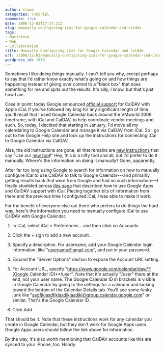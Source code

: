 ```yaml
---
author: slowe
categories: Tutorial
comments: true
date: 2008-12-02T17:57:21Z
slug: manually-configuring-ical-for-google-calendar-and-caldav
tags:
- Macintosh
- Web
- Collaboration
title: Manually Configuring iCal for Google Calendar and CalDAV
url: /2008/12/02/manually-configuring-ical-for-google-calendar-and-caldav/
wordpress_id: 1078
---
```


Sometimes I like doing things manually. I can't tell you why, except perhaps to say that I'd rather know exactly what's going on and how things are happening instead of giving over control to a "black box" that does something for me and spits out the results. It's silly, I know, but that's just how I am.

Case in point: today Google announced [official support](http://googlemac.blogspot.com/2008/12/google-calendar-now-supports-apple-ical.html) for CalDAV with Apple iCal. If you've followed my blog for any significant length of time you'll recall that I used Google Calendar back around the VMworld 2008 timeframe, with iCal and CalDAV, to help coordinate vendor meetings and such. So, today, I decided that starting in January, I'd move all my calendaring to Google Calendar and manage it via CalDAV from iCal. So I go out to the Google Help site and look up the instructions for connecting iCal to Google Calendar via CalDAV.

Alas, the old instructions are gone; all that remains are [new instructions](http://www.google.com/support/calendar/bin/answer.py?answer=99358#ical) that say "Use our [new tool](http://code.google.com/p/calaboration/downloads/list)!" Hey, this is a nifty tool and all, but I'd prefer to do it manually. Where's the information on doing it manually? Gone, apparently.

After far too long using Google to search for information on how to manually configure iCal to use CalDAV to talk to Google Calendar---and primarily getting results back that were from Google and had no such information---I finally stumbled across [this page](http://www.marc-seeger.de/2008/07/28/google-calendar-supports-caldav/) that described how to use Google Apps and CalDAV support with iCal. Piecing together bits of information from there and the previous time I configured iCal, I was able to make it work.

For the benefit of everyone else out there who prefers to do things the hard way, here's the information you need to manually configure iCal to use CalDAV with Google Calendar.

1. In iCal, select iCal > Preferences... and then click on Accounts.

2. Click the + sign to add a new account.

3. Specify a description. For username, add your Google Calendar login information, like "username@gmail.com", and put in your password.

4. Expand the "Server Options" section to expose the Account URL setting.

5. For Account URL, specify "https://www.google.com/calendar/dav/**[Google Calendar ID]**/user". Note that it's actually "/user" there at the end, not your user name. The Google Calendar ID in brackets is visible in Google Calendar by going to the settings for a calendar and looking toward the bottom of the Calendar Details tab. You'll see some funky junk like "asdfjklasdfjklasdjklasdjkl@group.calendar.google.com" or similar. That's the Google Calendar ID.

6. Click Add.

That should be it. Note that these instructions work for any calendar you create in Google Calendar, but they don't work for Google Apps users. Google Apps users should follow the link above for information.

By the way, it's also worth mentioning that CalDAV accounts like this are synced to your iPhone, too. Handy.
